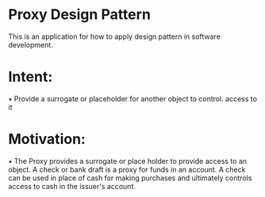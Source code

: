 # Proxy Design Pattern
This is an application for how to apply design pattern in software development.

# Intent:
• Provide a surrogate or placeholder for another object to control.
access to it

# Motivation:
• The Proxy provides a surrogate or place holder to provide access
to an object. A check or bank draft is a proxy for funds in an account. A check can be used in place of cash for making purchases and ultimately controls access to cash in the issuer's account.


